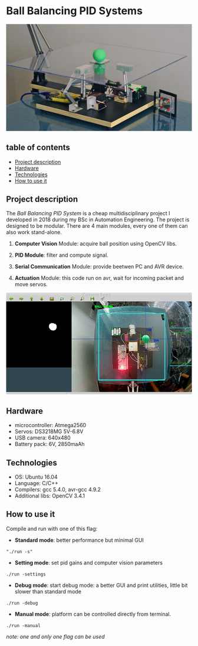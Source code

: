 # Ball Balancing PID Systems
![picture](img/platform.jpg)

## table of contents
* [Project description](#project-description)
* [Hardware](#hardware)
* [Technologies](#technologies)
* [How to use it](#how-to-use-it)

## Project description
The _Ball Balancing PID System_ is a cheap multidisciplinary project I developed in 2018 during my BSc in Automation Engineering.
The project is designed to be modular. There are 4 main modules, every one of them can also work stand-alone.

1. **Computer Vision** Module: acquire ball position using OpenCV libs.

2. **PID Module**: filter and compute signal.

3. **Serial Communication** Module: provide beetwen PC and AVR device.

4. **Actuation** Module: this code run on avr, wait for incoming packet and move servos.

![picture](img/computer_vision_algorithm.png)

## Hardware
* microcontroller: Atmega2560
* Servos: DS3218MG 5V-6.8V
* USB camera: 640x480
* Battery pack: 6V, 2850maAh

## Technologies
* OS: Ubuntu 16.04
* Language: C/C++
* Compilers: gcc 5.4.0, avr-gcc 4.9.2
* Additional libs: OpenCV 3.4.1


## How to use it
Compile and run with one of this flag:

- **Standard mode**: better performance but minimal GUI  
```
"./run -s"
```

- **Setting mode**: set pid gains and computer vision parameters 	
```
./run -settings
```

- **Debug mode**: start debug mode: a better GUI and print utilities, little bit slower than standard mode
```
./run -debug
```

- **Manual mode**: platform can be controlled directly from terminal.	
```
./run -manual
```

*note: one and only one flag can be used*
